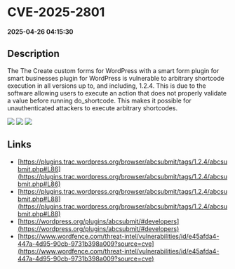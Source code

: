 # CVE-2025-2801

**2025-04-26 04:15:30**

## Description
The The Create custom forms for WordPress with a smart form plugin for smart businesses plugin for WordPress is vulnerable to arbitrary shortcode execution in all versions up to, and including, 1.2.4. This is due to the software allowing users to execute an action that does not properly validate a value before running do_shortcode. This makes it possible for unauthenticated attackers to execute arbitrary shortcodes.

![](https://img.shields.io/static/v1?label=Score&message=7.3&color=red)
![](https://img.shields.io/static/v1?label=Severity&message=HIGH&color=red)
![](https://img.shields.io/static/v1?label=CWE&message=RCE&color=green)

## Links
- [https://plugins.trac.wordpress.org/browser/abcsubmit/tags/1.2.4/abcsubmit.php#L86](https://plugins.trac.wordpress.org/browser/abcsubmit/tags/1.2.4/abcsubmit.php#L86)
- [https://plugins.trac.wordpress.org/browser/abcsubmit/tags/1.2.4/abcsubmit.php#L88](https://plugins.trac.wordpress.org/browser/abcsubmit/tags/1.2.4/abcsubmit.php#L88)
- [https://wordpress.org/plugins/abcsubmit/#developers](https://wordpress.org/plugins/abcsubmit/#developers)
- [https://www.wordfence.com/threat-intel/vulnerabilities/id/e45afda4-447a-4d95-90cb-9731b398a009?source=cve](https://www.wordfence.com/threat-intel/vulnerabilities/id/e45afda4-447a-4d95-90cb-9731b398a009?source=cve)
